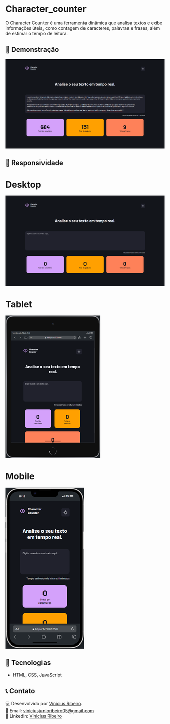 # Character_counter
O Character Counter é uma ferramenta dinâmica que analisa textos e exibe informações úteis, como contagem de caracteres, palavras e frases, além de estimar o tempo de leitura.

## 🎥 Demonstração  

<img aling="center" src="/Character Counter/src/assets/demo/Character_counter_visualizer_action.png">

## 📱 Responsividade
  
# Desktop
<img width="600" src="/Character Counter/src/assets/demo/Character_counter_visualizer_desktop.png">

# Tablet
<img heigth="400" width="300" src="/Character Counter/src/assets/demo/Character_counter_visualizer_tablet.png">

# Mobile
<img heigth="300" width="250" src="/Character Counter/src/assets/demo/Character_counter_visualizer_mobile.png">

## 🚀 Tecnologias

- HTML, CSS, JavaScript

## 📞 Contato  
💻 Desenvolvido por [Vinicius Ribeiro](https://github.com/vinny-rbs).  
📧 Email: viniciusjunioribeiro05@gmail.com  
🔗 LinkedIn: [Vinicius Ribeiro](https://www.linkedin.com/in/vinicius-rbs/)
